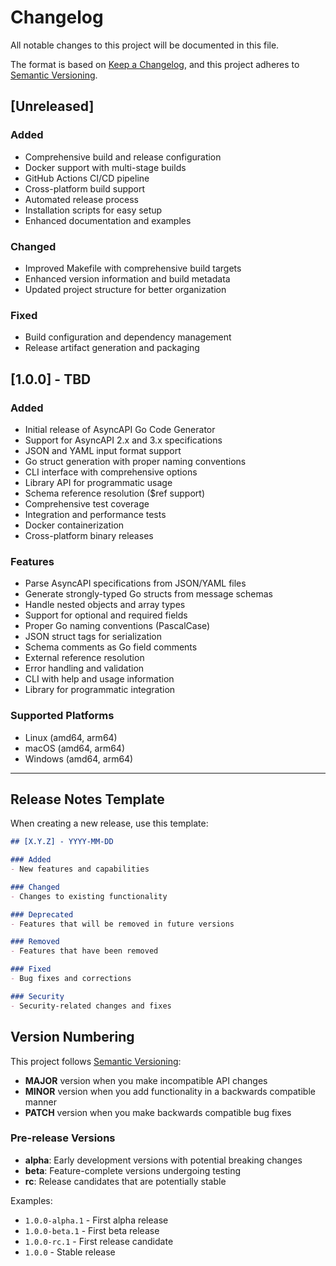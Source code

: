 # Changelog

All notable changes to this project will be documented in this file.

The format is based on [Keep a Changelog](https://keepachangelog.com/en/1.0.0/),
and this project adheres to [Semantic Versioning](https://semver.org/spec/v2.0.0.html).

## [Unreleased]

### Added
- Comprehensive build and release configuration
- Docker support with multi-stage builds
- GitHub Actions CI/CD pipeline
- Cross-platform build support
- Automated release process
- Installation scripts for easy setup
- Enhanced documentation and examples

### Changed
- Improved Makefile with comprehensive build targets
- Enhanced version information and build metadata
- Updated project structure for better organization

### Fixed
- Build configuration and dependency management
- Release artifact generation and packaging

## [1.0.0] - TBD

### Added
- Initial release of AsyncAPI Go Code Generator
- Support for AsyncAPI 2.x and 3.x specifications
- JSON and YAML input format support
- Go struct generation with proper naming conventions
- CLI interface with comprehensive options
- Library API for programmatic usage
- Schema reference resolution ($ref support)
- Comprehensive test coverage
- Integration and performance tests
- Docker containerization
- Cross-platform binary releases

### Features
- Parse AsyncAPI specifications from JSON/YAML files
- Generate strongly-typed Go structs from message schemas
- Handle nested objects and array types
- Support for optional and required fields
- Proper Go naming conventions (PascalCase)
- JSON struct tags for serialization
- Schema comments as Go field comments
- External reference resolution
- Error handling and validation
- CLI with help and usage information
- Library for programmatic integration

### Supported Platforms
- Linux (amd64, arm64)
- macOS (amd64, arm64)
- Windows (amd64, arm64)

---

## Release Notes Template

When creating a new release, use this template:

```markdown
## [X.Y.Z] - YYYY-MM-DD

### Added
- New features and capabilities

### Changed
- Changes to existing functionality

### Deprecated
- Features that will be removed in future versions

### Removed
- Features that have been removed

### Fixed
- Bug fixes and corrections

### Security
- Security-related changes and fixes
```

## Version Numbering

This project follows [Semantic Versioning](https://semver.org/):

- **MAJOR** version when you make incompatible API changes
- **MINOR** version when you add functionality in a backwards compatible manner
- **PATCH** version when you make backwards compatible bug fixes

### Pre-release Versions

- **alpha**: Early development versions with potential breaking changes
- **beta**: Feature-complete versions undergoing testing
- **rc**: Release candidates that are potentially stable

Examples:
- `1.0.0-alpha.1` - First alpha release
- `1.0.0-beta.1` - First beta release
- `1.0.0-rc.1` - First release candidate
- `1.0.0` - Stable release